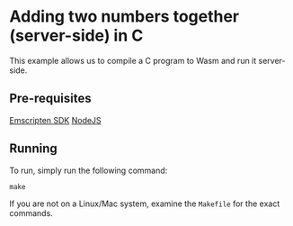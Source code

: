 # Adding two numbers together (server-side) in C

This example allows us to compile a C program to Wasm and run it server-side.

## Pre-requisites

[Emscripten SDK](https://github.com/emscripten-core/emsdk)
[NodeJS](https://nodejs.org/en/)

## Running

To run, simply run the following command:

`make`

If you are not on a Linux/Mac system, examine the `Makefile` for the exact commands.
